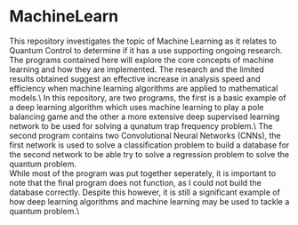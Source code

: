 # MachineLearn
This repository investigates the topic of Machine Learning as it relates to Quantum Control to determine if it has a use supporting ongoing research. The programs contained here will explore the core concepts of machine learning and how they are implemented. The research and the limited results obtained suggest an effective increase in analysis speed and efficiency when machine learning algorithms are applied to mathematical models.\ 
In this repository, are two programs, the first is a basic example of a deep learning algorithm which uses machine learning to play a pole balancing game and the other a more extensive deep supervised learning network to be used for solving a qunatum trap frequency problem.\ 
The second program contains two Convolutional Neural Networks (CNNs), the first network is used to solve a classification problem to build a database for the second network to be able try to solve a regression problem to solve the quantum problem.\
While most of the program was put together seperately, it is important to note that the final program does not function, as I could not build the database correctly. Despite this however, it is still a significant example of how deep learning algorithms and machine learning may be used to tackle a quantum problem.\
